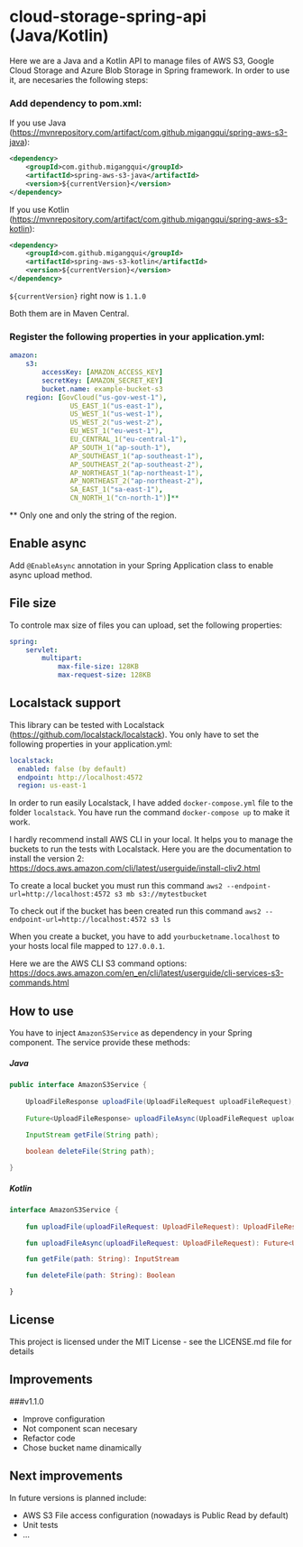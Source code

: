 # cloud-storage-spring-api (Java/Kotlin)

Here we are a Java and a Kotlin API to manage files of AWS S3, Google Cloud Storage and Azure Blob Storage in Spring framework. In order to use it, are necesaries the following steps:

### Add dependency to pom.xml:

If you use Java (<https://mvnrepository.com/artifact/com.github.migangqui/spring-aws-s3-java>):

```xml
<dependency>
	<groupId>com.github.migangqui</groupId>
	<artifactId>spring-aws-s3-java</artifactId>
	<version>${currentVersion}</version>
</dependency>
```

If you use Kotlin (<https://mvnrepository.com/artifact/com.github.migangqui/spring-aws-s3-kotlin>):

```xml
<dependency>
	<groupId>com.github.migangqui</groupId>
	<artifactId>spring-aws-s3-kotlin</artifactId>
	<version>${currentVersion}</version>
</dependency>
```

```${currentVersion}``` right now is ```1.1.0```

Both them are in Maven Central.

### Register the following properties in your application.yml:

```yaml
amazon:
    s3:
        accessKey: [AMAZON_ACCESS_KEY]
        secretKey: [AMAZON_SECRET_KEY]
        bucket.name: example-bucket-s3
    region: [GovCloud("us-gov-west-1"),
               US_EAST_1("us-east-1"),
               US_WEST_1("us-west-1"),
               US_WEST_2("us-west-2"),
               EU_WEST_1("eu-west-1"),
               EU_CENTRAL_1("eu-central-1"),
               AP_SOUTH_1("ap-south-1"),
               AP_SOUTHEAST_1("ap-southeast-1"),
               AP_SOUTHEAST_2("ap-southeast-2"),
               AP_NORTHEAST_1("ap-northeast-1"),
               AP_NORTHEAST_2("ap-northeast-2"),
               SA_EAST_1("sa-east-1"),
               CN_NORTH_1("cn-north-1")]**
```
** Only one and only the string of the region.

## Enable async

Add ```@EnableAsync``` annotation in your Spring Application class to enable async upload method.

## File size

To controle max size of files you can upload, set the following properties:
```yaml
spring:
    servlet:
        multipart:
            max-file-size: 128KB
            max-request-size: 128KB
```

## Localstack support

This library can be tested with Localstack (<https://github.com/localstack/localstack>).
You only have to set the following properties in your application.yml:

```yaml
localstack:
  enabled: false (by default)
  endpoint: http://localhost:4572
  region: us-east-1
```

In order to run easily Localstack, I have added ```docker-compose.yml``` file to the folder ```localstack```. 
You have run the command ```docker-compose up``` to make it work.

I hardly recommend install AWS CLI in your local. It helps you to manage the buckets to run the tests with Localstack.
Here you are the documentation to install the version 2: <https://docs.aws.amazon.com/cli/latest/userguide/install-cliv2.html>

To create a local bucket you must run this command `aws2 --endpoint-url=http://localhost:4572 s3 mb s3://mytestbucket`

To check out if the bucket has been created run this command `aws2 --endpoint-url=http://localhost:4572 s3 ls`

When you create a bucket, you have to add `yourbucketname.localhost` to your hosts local file mapped to `127.0.0.1`.

Here we are the AWS CLI S3 command options: <https://docs.aws.amazon.com/en_en/cli/latest/userguide/cli-services-s3-commands.html>

## How to use

You have to inject ```AmazonS3Service``` as dependency in your Spring component.
The service provide these methods:

##### Java
```java
public interface AmazonS3Service {
	
    UploadFileResponse uploadFile(UploadFileRequest uploadFileRequest);
    
    Future<UploadFileResponse> uploadFileAsync(UploadFileRequest uploadFileRequest);

    InputStream getFile(String path);
    
    boolean deleteFile(String path);

}
```
##### Kotlin
```kotlin
interface AmazonS3Service {
    
    fun uploadFile(uploadFileRequest: UploadFileRequest): UploadFileResponse

    fun uploadFileAsync(uploadFileRequest: UploadFileRequest): Future<UploadFileResponse>

    fun getFile(path: String): InputStream

    fun deleteFile(path: String): Boolean

}
```

## License

This project is licensed under the MIT License - see the LICENSE.md file for details

## Improvements
###v1.1.0
* Improve configuration
* Not component scan necesary
* Refactor code
* Chose bucket name dinamically

## Next improvements

In future versions is planned include:
* AWS S3 File access configuration (nowadays is Public Read by default)
* Unit tests
* ... 